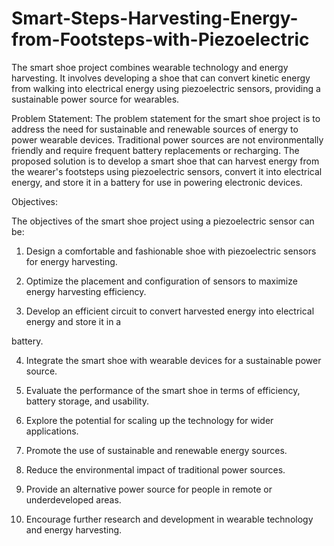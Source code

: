 # Smart-Steps-Harvesting-Energy-from-Footsteps-with-Piezoelectric
The smart shoe project combines wearable technology and energy harvesting. It involves developing a shoe that can convert kinetic energy from walking into electrical energy using piezoelectric sensors, providing a sustainable power source for wearables.


Problem Statement:
          The problem statement for the smart shoe project is to address the need for 
sustainable and renewable sources of energy to power wearable devices. Traditional 
power sources are not environmentally friendly and require frequent battery replacements 
or recharging. The proposed solution is to develop a smart shoe that can harvest energy 
from the wearer's footsteps using piezoelectric sensors, convert it into electrical energy, 
and store it in a battery for use in powering electronic devices.


Objectives: 

 The objectives of the smart shoe project using a piezoelectric sensor can be: 

1. Design a comfortable and fashionable shoe with piezoelectric sensors for energy harvesting. 

2. Optimize the placement and configuration of sensors to maximize energy harvesting efficiency. 

3. Develop an efficient circuit to convert harvested energy into electrical energy and store it in a 

battery. 

4. Integrate the smart shoe with wearable devices for a sustainable power source. 

5. Evaluate the performance of the smart shoe in terms of efficiency, battery storage, and usability. 

6. Explore the potential for scaling up the technology for wider applications. 

7. Promote the use of sustainable and renewable energy sources. 

8. Reduce the environmental impact of traditional power sources. 

9. Provide an alternative power source for people in remote or underdeveloped areas. 

10. Encourage further research and development in wearable technology and energy harvesting.
